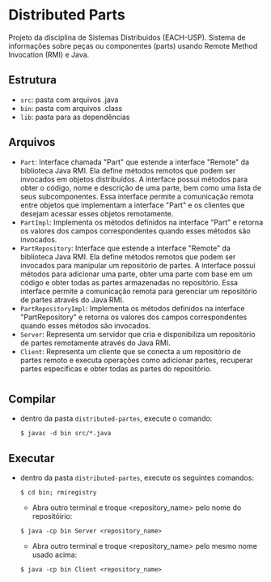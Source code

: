 # Distributed Parts

Projeto da disciplina de Sistemas Distribuidos (EACH-USP).  Sistema de informações sobre peças ou componentes (parts) usando Remote Method Invocation (RMI) e Java.

## Estrutura

- `src`: pasta com arquivos .java
- `bin`: pasta com arquivos .class
- `lib`: pasta para as dependências

## Arquivos
- `Part`:
  Interface chamada "Part" que estende a interface "Remote" da biblioteca Java RMI. Ela define métodos remotos que podem ser invocados em objetos distribuídos. A interface possui métodos para obter o código, nome e descrição de uma parte, bem como uma lista de seus subcomponentes. Essa interface permite a comunicação remota entre objetos que implementam a interface "Part" e os clientes que desejam acessar esses objetos remotamente.
- `PartImpl`:
  Implementa os métodos definidos na interface "Part" e retorna os valores dos campos correspondentes quando esses métodos são invocados.
- `PartRepository`:
  Interface que estende a interface "Remote" da biblioteca Java RMI. Ela define métodos remotos que podem ser invocados para manipular um repositório de partes. A interface possui métodos para adicionar uma parte, obter uma parte com base em um código e obter todas as partes armazenadas no repositório. Essa interface permite a comunicação remota para gerenciar um repositório de partes através do Java RMI.
- `PartRepositoryImpl`:
  Implementa os métodos definidos na interface "PartRepository" e retorna os valores dos campos correspondentes quando esses métodos são invocados.
- `Server`:
  Representa um servidor que cria e disponibiliza um repositório de partes remotamente através do Java RMI.
- `Client`:
  Representa um cliente que se conecta a um repositório de partes remoto e executa operações como adicionar partes, recuperar partes específicas e obter todas as partes do repositório.


#
## Compilar
- dentro da pasta `distributed-partes`, execute o comando:
  ~~~ 
  $ javac -d bin src/*.java
  ~~~
## Executar
- dentro da pasta `distributed-partes`, execute os seguintes comandos:
  ~~~ 
  $ cd bin; rmiregistry
  ~~~
  - Abra outro terminal e troque <repository_name> pelo nome do repositóirio:
  ~~~
  $ java -cp bin Server <repository_name>
  ~~~
  - Abra outro terminal e troque <repository_name> pelo mesmo nome usado acima:
  ~~~
  $ java -cp bin Client <repository_name>
  ~~~